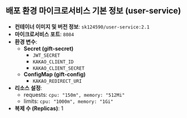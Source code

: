 ## 배포 환경 마이크로서비스 기본 정보 (user-service)

-   **컨테이너 이미지 및 버전 정보**: `sk124590/user-service:2.1`
-   **마이크로서비스 포트**: `8084`
-   **환경 변수**:
    -   **Secret (gift-secret)**
        -   `JWT_SECRET`
        -   `KAKAO_CLIENT_ID`
        -   `KAKAO_CLIENT_SECRET`
    -   **ConfigMap (gift-config)**
        -   `KAKAO_REDIRECT_URI`
-   **리소스 설정**:
    -   requests: `cpu: "150m", memory: "512Mi"`
    -   limits: `cpu: "1000m", memory: "1Gi"`
-   **복제 수 (Replicas)**: 1

